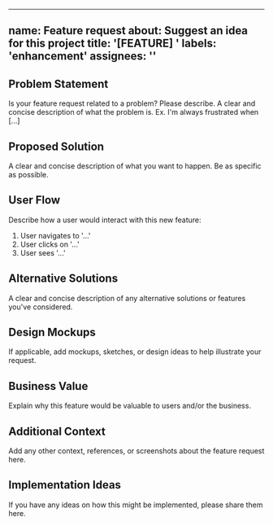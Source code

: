 
---
name: Feature request
about: Suggest an idea for this project
title: '[FEATURE] '
labels: 'enhancement'
assignees: ''
---

## Problem Statement
Is your feature request related to a problem? Please describe.
A clear and concise description of what the problem is. Ex. I'm always frustrated when [...]

## Proposed Solution
A clear and concise description of what you want to happen. Be as specific as possible.

## User Flow
Describe how a user would interact with this new feature:
1. User navigates to '...'
2. User clicks on '...'
3. User sees '...'

## Alternative Solutions
A clear and concise description of any alternative solutions or features you've considered.

## Design Mockups
If applicable, add mockups, sketches, or design ideas to help illustrate your request.

## Business Value
Explain why this feature would be valuable to users and/or the business.

## Additional Context
Add any other context, references, or screenshots about the feature request here.

## Implementation Ideas
If you have any ideas on how this might be implemented, please share them here.
